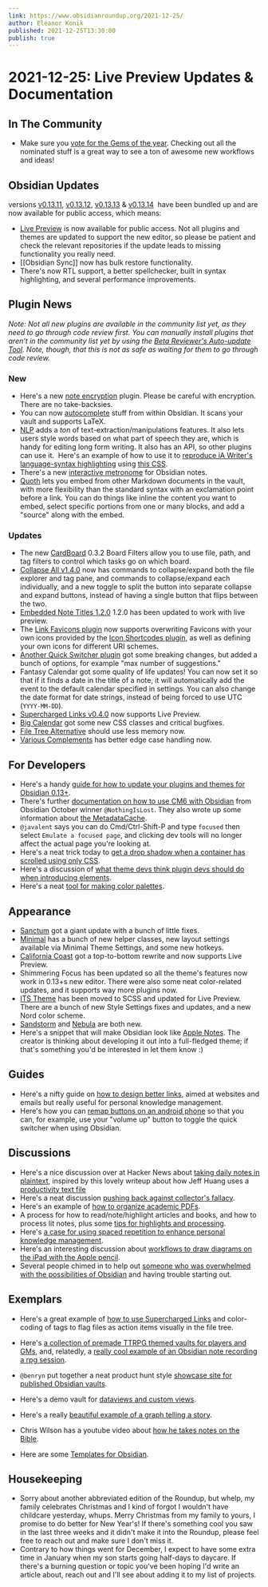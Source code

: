 ```yaml
---
link: https://www.obsidianroundup.org/2021-12-25/
author: Eleanor Konik
published: 2021-12-25T13:30:00
publish: true
---
```


# 2021-12-25: Live Preview Updates & Documentation

## In The Community

-   Make sure you [vote for the Gems of the year](https://forum.obsidian.md/t/obsidian-gems-of-the-year-2021-voting/28759). Checking out all the nominated stuff is a great way to see a ton of awesome new workflows and ideas!

## Obsidian Updates

versions [v0.13.11](https://forum.obsidian.md/t/obsidian-release-v0-13-11-insider-build/28809), [v0.13.12](https://forum.obsidian.md/t/obsidian-release-v0-13-12-insider-build/28813/2), [v0.13.13](https://forum.obsidian.md/t/obsidian-release-v0-13-13-insider-build/28955/1) & [v0.13.14](https://forum.obsidian.md/t/obsidian-release-v0-13-14/29006)  have been bundled up and are now available for public access, which means:

-   [Live Preview](https://help.obsidian.md/Live+preview+update) is now available for public access. Not all plugins and themes are updated to support the new editor, so please be patient and check the relevant repositories if the update leads to missing functionality you really need.
-   [[Obsidian Sync]] now has bulk restore functionality.
-   There's now RTL support, a better spellchecker, built in syntax highlighting, and several performance improvements.

## Plugin News

_Note: Not all new plugins are available in the community list yet, as they need to go through code review first. You can manually install plugins that aren't in the community list yet by using the [Beta Reviewer's Auto-update Tool](https://github.com/TfTHacker/obsidian42-brat). Note, though, that this is not as safe as waiting for them to go through code review._

### New

-   Here's a new [note encryption](https://github.com/LikelyLee/NoteEncryption) plugin. Please be careful with encryption. There are no take-backsies.
-   You can now [autocomplete](https://github.com/tth05/obsidian-completr) stuff from within Obsidian. It scans your vault and supports LaTeX.
-   [NLP](https://github.com/SkepticMystic/nlp) adds a _ton_ of text-extraction/manipulations features. It also lets users style words based on what part of speech they are, which is handy for editing long form writing. It also has an API, so other plugins can use it.  Here's an example of how to use it to [reproduce iA Writer's language-syntax highlighting](http://discordapp.com/channels/686053708261228577/702656734631821413/923215464912527401) using [this CSS](https://github.com/SkepticMystic/nlp/discussions/4#discussioncomment-1858644).
-   There's a new [interactive metronome](https://github.com/curtgrimes/obsidian-metronome-plugin) for Obsidian notes.
-   [Quoth](https://github.com/erykwalder/quoth/releases/tag/0.1.1) lets you embed from other Markdown documents in the vault, with more flexibility than the standard syntax with an exclamation point before a link. You can do things like inline the content you want to embed, select specific portions from one or many blocks, and add a "source" along with the embed.

### Updates

-   The new [CardBoard](https://github.com/roovo/obsidian-card-board) 0.3.2 Board Filters allow you to use file, path, and tag filters to control which tasks go on which board.
-   [Collapse All v1.4.0](https://github.com/OfficerHalf/obsidian-collapse-all/releases/tag/1.4.0) now has commands to collapse/expand both the file explorer and tag pane, and commands to collapse/expand each individually, and a new toggle to split the button into separate collapse and expand buttons, instead of having a single button that flips between the two.
-   [Embedded Note Titles 1.2.0](https://github.com/mgmeyers/obsidian-embedded-note-titles/) 1.2.0 has been updated to work with live preview.
-   The [Link Favicons plugin](https://github.com/joethei/obsidian-link-favicon) now supports overwriting Favicons with your own icons provided by the [Icon Shortcodes plugin](https://github.com/aidenlx/obsidian-icon-shortcodes), as well as defining your own icons for different URI schemes.
-   [Another Quick Switcher plugin](https://github.com/tadashi-aikawa/obsidian-another-quick-switcher/releases/tag/3.1.0) got some breaking changes, but added a bunch of options, for example "max number of suggestions."
-   Fantasy Calendar got some quality of life updates! You can now set it so that if it finds a date in the title of a note, it will automatically add the event to the default calendar specified in settings. You can also change the date format for date strings, instead of being forced to use UTC (`YYYY-MM-DD`).
-   [Supercharged Links v0.4.0](https://github.com/mdelobelle/obsidian_supercharged_links) now supports Live Preview.
-   [Big Calendar](https://github.com/Quorafind/Obsidian-Big-Calendar/releases/tag/0.1.13) got some new CSS classes and critical bugfixes.
-   [File Tree Alternative](https://github.com/ozntel/file-tree-alternative/releases/tag/1.6.6) should use less memory now.
-   [Various Complements](https://github.com/tadashi-aikawa/obsidian-various-complements-plugin/releases/tag/3.4.0) has better edge case handling now.

## For Developers

-   Here's a handy [guide for how to update your plugins and themes for Obsidian 0.13+](https://publish.obsidian.md/hub/04+-+Guides%2C+Workflows%2C+%26+Courses/Guides/How+to+update+your+plugins+and+CSS+for+live+preview).
-   There's further [documentation on how to use CM6 with Obsidian](https://github.com/nothingislost/obsidian-cm6-attributes) from Obsidian October winner `@NothingIsLost`. They also wrote up some information about [the MetadataCache](https://github.com/obsidianmd/obsidian-api/issues/33).
-   `@javalent` says you can do Cmd/Ctrl-Shift-P and type `focused` then select `Emulate a focused page`, and clicking dev tools will no longer affect the actual page you're looking at.
-   Here's a neat trick today to [get a drop shadow when a container has scrolled using only CSS](https://discord.com/channels/686053708261228577/702656734631821413/921553490558459944).
-   Here's a discussion of [what theme devs think plugin devs should do when introducing elements](http://discordapp.com/channels/686053708261228577/702656734631821413/923695832690221066).
-   Here's a neat [tool for making color palettes](https://leonardocolor.io/?colorKeys=%236fa7ff&base=ffffff&ratios=3%2C4.5&mode=CAM02).

## Appearance

-   [Sanctum](https://github.com/jdanielmourao/obsidian-sanctum/releases/tag/v0.5) got a giant update with a bunch of little fixes.
-   [Minimal](https://github.com/kepano/obsidian-minimal/releases/tag/4.2.0) has a bunch of new helper classes, new layout settings available via Minimal Theme Settings, and some new hotkeys.
-   [California Coast](https://github.com/mgmeyers/obsidian-california-coast-theme) got a top-to-bottom rewrite and now supports Live Preview.
-   Shimmering Focus has been updated so all the theme's features now work in 0.13+s new editor. There were also some neat color-related updates, and it supports way more plugins now.
-   [ITS Theme](https://forum.obsidian.md/t/theme-its-dark-light-theme/12838/146) has been moved to SCSS and updated for Live Preview. There are a bunch of new Style Settings fixes and updates, and a new Nord color scheme.
-   [Sandstorm](https://github.com/jaysan0/obsidian-sandstorm) and [Nebula](https://github.com/dlccyes/obsidian-nebula/) are both new.
-   Here's a snippet that will make Obsidian look like [Apple Notes](https://discord.com/channels/686053708261228577/702656734631821413/923730545085665330). The creator is thinking about developing it out into a full-fledged theme; if that's something you'd be interested in let them know :)

## Guides

-   Here's a nifty guide on [how to design better links](https://uxdesign.cc/designing-better-links-for-websites-and-emails-a-guideline-5b8638ce675a), aimed at websites and emails but really useful for personal knowledge management.
-   Here's how you can [remap buttons on an android phone](https://discord.com/channels/686053708261228577/864046194195431425/923283744956252202) so that you can, for example, use your "volume up" button to toggle the quick switcher when using Obsidian.

## Discussions

-   Here's a nice discussion over at Hacker News about [taking daily notes in plaintext](https://news.ycombinator.com/item?id=29661167), inspired by this lovely writeup about how Jeff Huang uses a [productivity text file](https://jeffhuang.com/productivity_text_file/)
-   Here's a neat discussion [pushing back against collector's fallacy](https://discord.com/channels/686053708261228577/722584061087842365/914188614362071091).
-   Here's an example of [how to organize academic PDFs](http://discordapp.com/channels/686053708261228577/722584061087842365/923326410116980826).
-   A process for how to read/note/highlight articles and books, and how to process lit notes, plus some [tips for highlights and processing](https://forum.obsidian.md/t/how-do-you-read-process-material/29140/4?u=austin).
-   Here's [a case for using spaced repetition to enhance personal knowledge management](https://thepuranik.home.blog/2021/12/24/second-brain-obsidian-spaced-repetition-plugin/).
-   Here's an interesting discussion about [workflows to draw diagrams on the iPad with the Apple pencil](https://www.reddit.com/r/ObsidianMD/comments/rmgrt2/update_on_the_discussion_i_had_here_about_ipad/).
-   Several people chimed in to help out [someone who was overwhelmed with the possibilities of Obsidian](https://www.reddit.com/r/ObsidianMD/comments/rk1un0/need_advice_too_overwhelmed_to_start_using_the/) and having trouble starting out.

## Exemplars

-   Here's a great example of [how to use Supercharged Links](https://discord.com/channels/686053708261228577/744933215063638183/923730166444851220) and color-coding of tags to flag files as action items visually in the file tree.

-   Here's [a collection of premade TTRPG themed vaults for players and GMs](https://github.com/Rotengar/Obsidian.Character.Vaults), and, relatedly, a [really cool example of an Obsidian note recording a rpg session](https://discord.com/channels/686053708261228577/916477002909876265/923356632296075304).

-   `@benryn` put together a neat product hunt style [showcase site for published Obsidian vaults](https://www.openvaults.xyz/).
-   Here's a demo vault for [dataviews and custom views](https://github.com/kaelri/obsidian-dataview-test-vault).
-   Here's a really [beautiful example of a graph telling a story](https://www.youtube.com/watch?v=7RKNKbEYAlA).
-   Chris Wilson has a youtube video about [how he takes notes on the Bible](https://www.youtube.com/c/ChrisWilsonUK).
-   Here are some [Templates for Obsidian](https://github.com/llZektorll/OB_Template).

## Housekeeping

-   Sorry about another abbreviated edition of the Roundup, but whelp, my family celebrates Christmas and I kind of forgot I wouldn't have childcare yesterday, whups. Merry Christmas from my family to yours, I promise to do better for New Year's! If there's something cool you saw in the last three weeks and it didn't make it into the Roundup, please feel free to reach out and make sure I don't miss it.
-   Contrary to how things went for December, I expect to have some extra time in January when my son starts going half-days to daycare. If there's a burning question or topic you've been hoping I'd write an article about, reach out and I'll see about adding it to my list of projects.